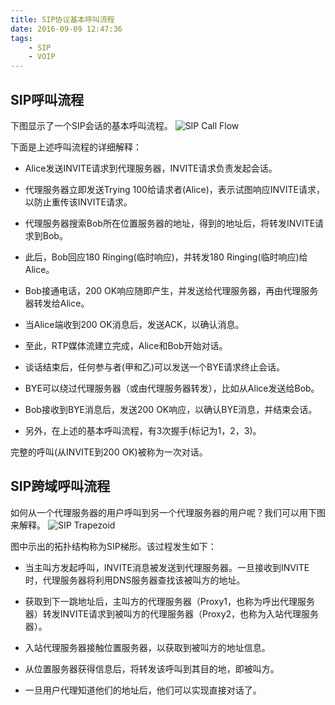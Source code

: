 ```yaml
---
title: SIP协议基本呼叫流程
date: 2016-09-09 12:47:36
tags:
	- SIP
	- VOIP
---
```


## SIP呼叫流程
 下图显示了一个SIP会话的基本呼叫流程。
![SIP Call Flow](http://img.blog.csdn.net/20160909113447585)

下面是上述呼叫流程的详细解释：

- Alice发送INVITE请求到代理服务器，INVITE请求负责发起会话。

- 代理服务器立即发送Trying 100给请求者(Alice)，表示试图响应INVITE请求，以防止重传该INVITE请求。

- 代理服务器搜索Bob所在位置服务器的地址，得到的地址后，将转发INVITE请求到Bob。

- 此后，Bob回应180 Ringing(临时响应)，并转发180 Ringing(临时响应)给Alice。

- Bob接通电话，200 OK响应随即产生，并发送给代理服务器，再由代理服务器转发给Alice。

- 当Alice端收到200 OK消息后，发送ACK，以确认消息。

- 至此，RTP媒体流建立完成，Alice和Bob开始对话。

- 谈话结束后，任何参与者(甲和乙)可以发送一个BYE请求终止会话。

- BYE可以绕过代理服务器（或由代理服务器转发），比如从Alice发送给Bob。

- Bob接收到BYE消息后，发送200 OK响应，以确认BYE消息，并结束会话。

- 另外，在上述的基本呼叫流程，有3次握手(标记为1，2，3)。

完整的呼叫(从INVITE到200 OK)被称为一次对话。
## SIP跨域呼叫流程

如何从一个代理服务器的用户呼叫到另一个代理服务器的用户呢？我们可以用下图来解释。
![SIP Trapezoid](http://img.blog.csdn.net/20160909113123991)

图中示出的拓扑结构称为SIP梯形。该过程发生如下：

- 当主叫方发起呼叫，INVITE消息被发送到代理服务器。一旦接收到INVITE时，代理服务器将利用DNS服务器查找该被叫方的地址。

- 获取到下一跳地址后，主叫方的代理服务器（Proxy1，也称为呼出代理服务器）转发INVITE请求到被叫方的代理服务器（Proxy2，也称为入站代理服务器）。

- 入站代理服务器接触位置服务器，以获取到被叫方的地址信息。

- 从位置服务器获得信息后，将转发该呼叫到其目的地，即被叫方。

-  一旦用户代理知道他们的地址后，他们可以实现直接对话了。

